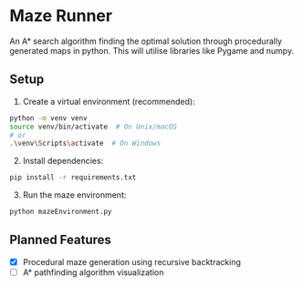 # Maze Runner

An A* search algorithm finding the optimal solution through procedurally generated maps in python.
This will utilise libraries like Pygame and numpy.

## Setup

1. Create a virtual environment (recommended):
```bash
python -m venv venv
source venv/bin/activate  # On Unix/macOS
# or
.\venv\Scripts\activate  # On Windows
```

2. Install dependencies:
```bash
pip install -r requirements.txt
```

3. Run the maze environment:
```bash
python mazeEnvironment.py
```

## Planned Features
- [x] Procedural maze generation using recursive backtracking
- [ ] A* pathfinding algorithm visualization
